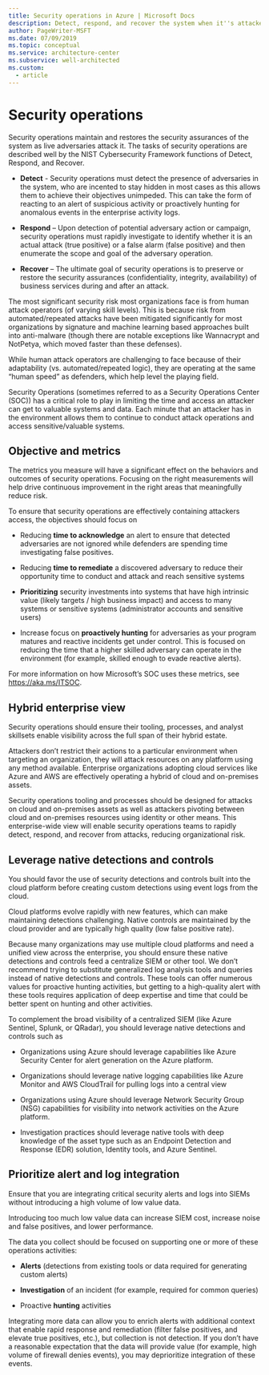 ```yaml
---
title: Security operations in Azure | Microsoft Docs
description: Detect, respond, and recover the system when it''s attacked.
author: PageWriter-MSFT
ms.date: 07/09/2019
ms.topic: conceptual
ms.service: architecture-center
ms.subservice: well-architected
ms.custom:
  - article
---
```


# Security operations

Security operations maintain and restores the security assurances of the system
as live adversaries attack it. The tasks of security operations are
described well by the NIST Cybersecurity Framework functions of Detect, Respond,
and Recover.

- **Detect** - Security operations must detect the presence of adversaries in
    the system, who are incented to stay hidden in most cases as this allows
    them to achieve their objectives unimpeded. This can take the form of
    reacting to an alert of suspicious activity or proactively hunting for
    anomalous events in the enterprise activity logs.

- **Respond** – Upon detection of potential adversary action or campaign,
    security operations must rapidly investigate to identify whether it is an
    actual attack (true positive) or a false alarm (false positive) and then
    enumerate the scope and goal of the adversary operation.

- **Recover** – The ultimate goal of security operations is to preserve or
    restore the security assurances (confidentiality, integrity, availability)
    of business services during and after an attack.

The most significant security risk most organizations face is from human attack
operators (of varying skill levels). This is because risk from
automated/repeated attacks have been mitigated significantly for most
organizations by signature and machine learning based approaches built into
anti-malware (though there are notable exceptions like Wannacrypt and NotPetya, which moved faster than these defenses).

While human attack operators are challenging to face because of their
adaptability (vs. automated/repeated logic), they are operating at the same
“human speed” as defenders, which help level the playing field.

Security Operations (sometimes referred to as a Security Operations Center
(SOC)) has a critical role to play in limiting the time and access an attacker
can get to valuable systems and data. Each minute that an attacker has in the
environment allows them to continue to conduct attack operations and access
sensitive/valuable systems.

## Objective and metrics

The metrics you measure will have a significant effect on the behaviors and
outcomes of security operations. Focusing on the right measurements will help
drive continuous improvement in the right areas that meaningfully reduce risk.

To ensure that security operations are effectively containing attackers access,
the objectives should focus on

- Reducing **time to acknowledge** an alert to ensure that detected
    adversaries are not ignored while defenders are spending time investigating
    false positives.

- Reducing **time to remediate** a discovered adversary to reduce their
    opportunity time to conduct and attack and reach sensitive systems

- **Prioritizing** security investments into systems that have high intrinsic
    value (likely targets / high business impact) and access to many systems or
    sensitive systems (administrator accounts and sensitive users)

- Increase focus on **proactively hunting** for adversaries as your program
    matures and reactive incidents get under control. This is focused on
    reducing the time that a higher skilled adversary can operate in the
    environment (for example, skilled enough to evade reactive alerts).

For more information on how Microsoft’s SOC uses these metrics, see
https://aka.ms/ITSOC.

## Hybrid enterprise view

Security operations should ensure their tooling, processes, and analyst
skillsets enable visibility across the full span of their hybrid estate.

Attackers don’t restrict their actions to a particular environment when
targeting an organization, they will attack resources on any platform using any
method available. Enterprise organizations adopting cloud services like Azure
and AWS are effectively operating a hybrid of cloud and on-premises assets.

Security operations tooling and processes should be designed for attacks on
cloud and on-premises assets as well as attackers pivoting between cloud and
on-premises resources using identity or other means. This enterprise-wide view
will enable security operations teams to rapidly detect, respond, and recover
from attacks, reducing organizational risk.

## Leverage native detections and controls

You should favor the use of security detections and controls built into the
cloud platform before creating custom detections using event logs from the
cloud.

Cloud platforms evolve rapidly with new features, which can make maintaining
detections challenging. Native controls are maintained by the cloud provider and
are typically high quality (low false positive rate).

Because many organizations may use multiple cloud platforms and need a unified
view across the enterprise, you should ensure these native detections and
controls feed a centralize SIEM or other tool. We don’t recommend trying to
substitute generalized log analysis tools and queries instead of native
detections and controls. These tools can offer numerous values for proactive
hunting activities, but getting to a high-quality alert with these tools
requires application of deep expertise and time that could be better spent on
hunting and other activities.

To complement the broad visibility of a centralized SIEM (like Azure Sentinel,
Splunk, or QRadar), you should leverage native detections and controls such as

- Organizations using Azure should leverage capabilities like Azure Security
    Center for alert generation on the Azure platform.

- Organizations should leverage native logging capabilities like Azure Monitor
    and AWS CloudTrail for pulling logs into a central view

- Organizations using Azure should leverage Network Security Group (NSG)
    capabilities for visibility into network activities on the Azure platform.

- Investigation practices should leverage native tools with deep knowledge of
    the asset type such as an Endpoint Detection and Response (EDR) solution,
    Identity tools, and Azure Sentinel.

## Prioritize alert and log integration

Ensure that you are integrating critical security alerts and logs into SIEMs
without introducing a high volume of low value data.

Introducing too much low value data can increase SIEM cost, increase noise and
false positives, and lower performance.

The data you collect should be focused on supporting one or more of these
operations activities:

- **Alerts** (detections from existing tools or data required for generating
    custom alerts)

- **Investigation** of an incident (for example, required for common queries)

- Proactive **hunting** activities

Integrating more data can allow you to enrich alerts with additional context
that enable rapid response and remediation (filter false positives, and elevate
true positives, etc.), but collection is not detection. If you don’t have a
reasonable expectation that the data will provide value (for example, high volume of firewall denies events), you may deprioritize integration of these events.

